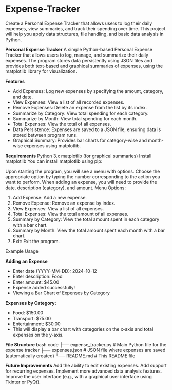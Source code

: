 # Expense-Tracker
Create a Personal Expense Tracker that allows users to log their daily expenses, view summaries, and track their spending over time. This project will help you apply data structures, file handling, and basic data analysis in Python.

**Personal Expense Tracker**
A simple Python-based Personal Expense Tracker that allows users to log, manage, and summarize their daily expenses. The program stores data persistently using JSON files and provides both text-based and graphical summaries of expenses, using the matplotlib library for visualization.

**Features**
- Add Expenses: Log new expenses by specifying the amount, category, and date.
- View Expenses: View a list of all recorded expenses.
- Remove Expenses: Delete an expense from the list by its index.
- Summarize by Category: View total spending for each category.
- Summarize by Month: View total spending for each month.
- Total Expenses: View the total of all expenses.
- Data Persistence: Expenses are saved to a JSON file, ensuring data is stored between program runs.
- Graphical Summary: Provides bar charts for category-wise and month-wise expenses using matplotlib.
  
**Requirements**
Python 3.x
matplotlib (for graphical summaries)
Install matplotlib
You can install matplotlib using pip:

Upon starting the program, you will see a menu with options.
Choose the appropriate option by typing the number corresponding to the action you want to perform.
When adding an expense, you will need to provide the date, description (category), and amount.
Menu Options:

1. Add Expense: Add a new expense.
2. Remove Expense: Remove an expense by index.
3. View Expenses: View a list of all expenses.
4. Total Expenses: View the total amount of all expenses.
5. Summary by Category: View the total amount spent in each category with a bar chart.
6. Summary by Month: View the total amount spent each month with a bar chart.
7. Exit: Exit the program.

Example Usage

**Adding an Expense**
- Enter date (YYYY-MM-DD): 2024-10-12
- Enter description: Food
- Enter amount: $45.00
- Expense added successfully!
- Viewing a Bar Chart of Expenses by Category

**Expenses by Category:**
- Food: $150.00
- Transport: $75.00
- Entertainment: $30.00
- This will display a bar chart with categories on the x-axis and total expenses on the y-axis.

**File Structure**
bash
code
├── expense_tracker.py   # Main Python file for the expense tracker
├── expenses.json        # JSON file where expenses are saved (automatically created)
└── README.md            # This README file

**Future Improvements**
Add the ability to edit existing expenses.
Add support for recurring expenses.
Implement more advanced data analysis features.
Improve the user interface (e.g., with a graphical user interface using Tkinter or PyQt).
